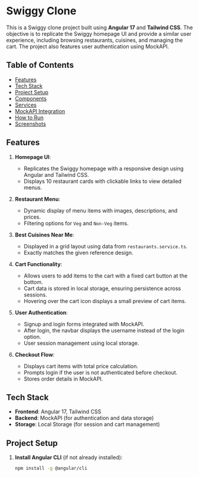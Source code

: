 # Swiggy Clone

This is a Swiggy clone project built using **Angular 17** and **Tailwind CSS**. The objective is to replicate the Swiggy homepage UI and provide a similar user experience, including browsing restaurants, cuisines, and managing the cart. The project also features user authentication using MockAPI.

## Table of Contents

- [Features](#features)
- [Tech Stack](#tech-stack)
- [Project Setup](#project-setup)
- [Components](#components)
- [Services](#services)
- [MockAPI Integration](#mockapi-integration)
- [How to Run](#how-to-run)
- [Screenshots](#screenshots)

## Features

1. **Homepage UI**:
   - Replicates the Swiggy homepage with a responsive design using Angular and Tailwind CSS.
   - Displays 10 restaurant cards with clickable links to view detailed menus.
   
2. **Restaurant Menu**:
   - Dynamic display of menu items with images, descriptions, and prices.
   - Filtering options for `Veg` and `Non-Veg` items.

3. **Best Cuisines Near Me**:
   - Displayed in a grid layout using data from `restaurants.service.ts`.
   - Exactly matches the given reference design.

4. **Cart Functionality**:
   - Allows users to add items to the cart with a fixed cart button at the bottom.
   - Cart data is stored in local storage, ensuring persistence across sessions.
   - Hovering over the cart icon displays a small preview of cart items.

5. **User Authentication**:
   - Signup and login forms integrated with MockAPI.
   - After login, the navbar displays the username instead of the login option.
   - User session management using local storage.

6. **Checkout Flow**:
   - Displays cart items with total price calculation.
   - Prompts login if the user is not authenticated before checkout.
   - Stores order details in MockAPI.

## Tech Stack

- **Frontend**: Angular 17, Tailwind CSS
- **Backend**: MockAPI (for authentication and data storage)
- **Storage**: Local Storage (for session and cart management)

## Project Setup

1. **Install Angular CLI** (if not already installed):
   ```bash
   npm install -g @angular/cli
